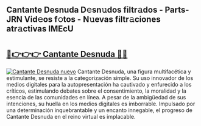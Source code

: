 ## Cantante Desnuda D𝚎sn𝚞dos filtr𝚊dos - Parts-JRN Vid𝚎os f𝚘tos - N𝚞evas filtr𝚊ciones atr𝚊ctivas lMEcU

# <h2><a href="http://mb2nsv.tromn.icu/?c=Cantante+Desnuda">🔗👉👉👉 Cantante Desnuda 🔗🔗</a></h2>

[![Cantante Desnuda nuevo](https://i.imgur.com/pEAQMta.gif)](http://mb2nsv.tromn.icu/?c=Cantante+Desnuda)
Cantante Desnuda, una figura multifacética y estimulante, se resiste a la categorización simple. Su uso innovador de los medios digitales para la autopresentación ha cautivado y enfurecido a los críticos, estimulando debates sobre el consentimiento, la moralidad y la esencia de las comunidades en línea. A pesar de la ambigüedad de sus intenciones, su huella en los medios digitales es imborrable. Impulsado por una determinación inquebrantable y un encanto innegable, el progreso de Cantante Desnuda en el reino virtual es implacable.
